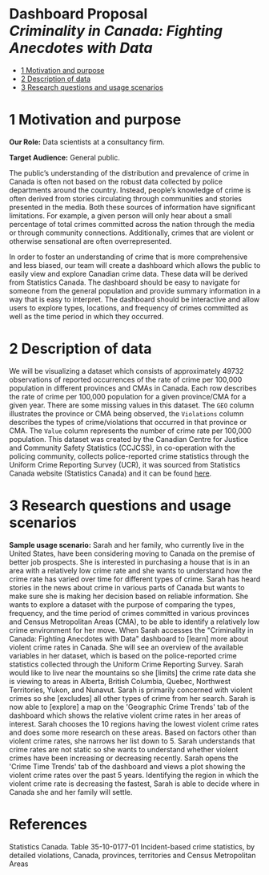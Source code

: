 Dashboard Proposal <br> *Criminality in Canada: Fighting Anecdotes with
Data*
================

  - [1 Motivation and purpose](#motivation-and-purpose)
  - [2 Description of data](#description-of-data)
  - [3 Research questions and usage
    scenarios](#research-questions-and-usage-scenarios)

# 1 Motivation and purpose

**Our Role:** Data scientists at a consultancy firm.

**Target Audience:** General public.

The public’s understanding of the distribution and prevalence of crime
in Canada is often not based on the robust data collected by police
departments around the country. Instead, people’s knowledge of crime is
often derived from stories circulating through communities and stories
presented in the media. Both these sources of information have
significant limitations. For example, a given person will only hear
about a small percentage of total crimes committed across the nation
through the media or through community connections. Additionally, crimes
that are violent or otherwise sensational are often overrepresented.

In order to foster an understanding of crime that is more comprehensive
and less biased, our team will create a dashboard which allows the
public to easily view and explore Canadian crime data. These data will
be derived from Statistics Canada. The dashboard should be easy to
navigate for someone from the general population and provide summary
information in a way that is easy to interpret. The dashboard should be
interactive and allow users to explore types, locations, and frequency
of crimes committed as well as the time period in which they occurred.

# 2 Description of data


We will be visualizing a dataset which consists of approximately 49732 observations of reported occurrences of the rate of crime per 100,000 population in different provinces and CMAs in Canada. Each row describes the rate of crime per 100,000 population for a given province/CMA for a given year. There are some missing values in this dataset. The `GEO` column illustrates the province or CMA being observed, the `Violations` column describes the types of crime/violations that occurred in that province or CMA. The `Value` column represents the number of crime rate per 100,000 population. This dataset was created by the Canadian Centre for Justice and Community Safety Statistics (CCJCSS), in co-operation with the policing community, collects police-reported crime statistics through the Uniform Crime Reporting Survey (UCR), it was sourced from  Statistics Canada website (Statistics Canada) and it can be found [here](https://www150.statcan.gc.ca/t1/tbl1/en/cv.action?pid=3510017701).



# 3 Research questions and usage scenarios

**Sample usage scenario:** 
Sarah and her family, who currently live in the United States, have been considering moving to Canada on the premise of better job prospects. She is interested in purchasing a house that is in an area with a relatively low crime rate and she wants to understand how the crime rate has varied over time for different types of crime. Sarah has heard stories in the news about crime in various parts of Canada but wants to make sure she is making her decision based on reliable information. She wants to explore a dataset with the purpose of comparing the types, frequency, and the time period of crimes committed in various provinces and Census Metropolitan Areas (CMA), to be able to identify a relatively low crime environment for her move. When Sarah accesses the "Criminality in Canada: Fighting Anecdotes with Data" dashboard to \[learn\] more about violent crime rates in Canada. She will see an overview of the available variables in her dataset, which is based on the police-reported crime statistics collected through the Uniform Crime Reporting Survey. Sarah would like to live near the mountains so she \[limits\] the crime rate data she is viewing to areas in Alberta, British Columbia, Quebec, Northwest Territories, Yukon, and Nunavut. Sarah is primarily concerned with violent crimes so she \[excludes\] all other types of crime from her search. Sarah is now able to \[explore\] a map on the 'Geographic Crime Trends' tab of the dashboard which shows the relative violent crime rates in her areas of interest. Sarah chooses the 10 regions having the lowest violent crime rates and does some more research on these areas. Based on factors other than violent crime rates, she narrows her list down to 5. Sarah understands that crime rates are not static so she wants to understand whether violent crimes have been increasing or decreasing recently. Sarah opens the 'Crime Time Trends' tab of the dashboard and views a plot showing the violent crime rates over the past 5 years. Identifying the region in which the violent crime rate is decreasing the fastest, Sarah is able to decide where in Canada she and her family will settle.



# References 

Statistics Canada. Table 35-10-0177-01  Incident-based crime statistics, by detailed violations, Canada, provinces, territories and Census Metropolitan Areas
